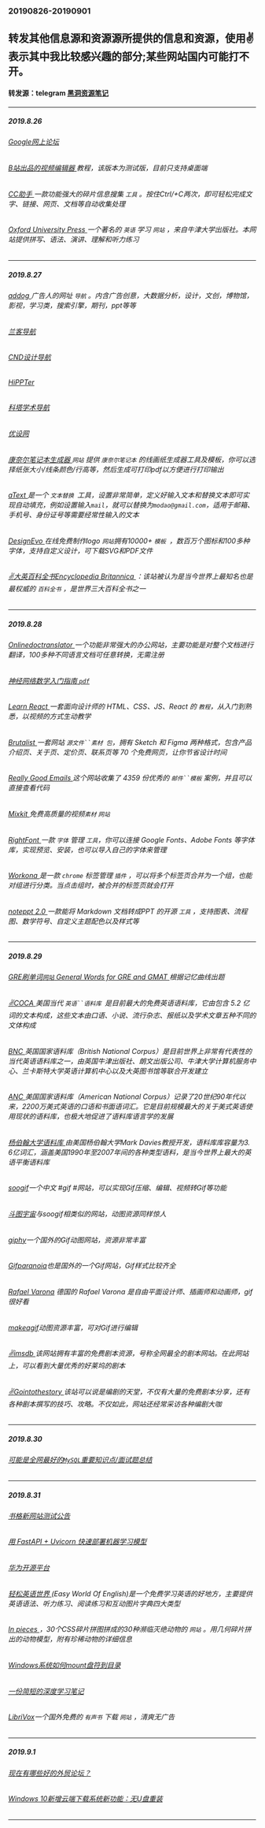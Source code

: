 ### 20190826-20190901
转发其他信息源和资源源所提供的信息和资源，使用✌表示其中我比较感兴趣的部分;某些网站国内可能打不开。
---
#### 转发源：telegram [黑洞资源笔记](https://t.me/tieliu)
---
##### 2019.8.26
###### [Google网上论坛 ](https://groups.google.com/forum/m/#!forum/comp.os.minix)
###### [B站出品的视频编辑器 ](https://m.bilibili.com/video/av63487110.html?bsource=weibo)教程，该版本为测试版，目前只支持桌面端
###### [CC助手 ](https://ccyixia.com/)一款功能强大的碎片信息搜集 `工具` 。按住Ctrl/+C两次，即可轻松完成文字、链接、网页、文档等自动收集处理
###### [Oxford University Press ](https://elt.oup.com/?cc=global&selLanguage=en)一个著名的 `英语` 学习 `网站` ，来自牛津大学出版社。本网站提供拼写、语法、演讲、理解和听力练习
---
##### 2019.8.27
###### [addog ](http://www.addog.vip/)广告人的网址 `导航` 。内含广告创意，大数据分析，设计，文创，博物馆，影视，学习类，搜索引擎，期刊，ppt等等
###### [兰客导航 ](http://lackk.com/nav/)
###### [CND设计导航 ](http://wz.cndesign.com/) 
###### [HiPPTer ](http://www.hippter.com/)
###### [科塔学术导航 ](https://site.sciping.com/)
###### [优设网 ](https://www.uisdc.com/)
###### [康奈尔笔记本生成器 ](https://incompetech.com/graphpaper/cornelllined/)  `网站` 提供 `康奈尔笔记本` 的线画纸生成器工具及模板，你可以选择纸张大小/线条颜色/行高等，然后生成可打印pdf以方便进行打印输出
###### [aText ](http://www.trankynam.com/atext/) 是一个 `文本替换 `工具，设置非常简单，定义好输入文本和替换文本即可实现自动填充，例如设置输入`mail`，就可以替换为`modao@gmail.com`，适用于邮箱、手机号、身份证号等需要经常性输入的文本
###### [DesignEvo ](https://www.designevo.com/) 在线免费制作logo `网站`拥有10000+ `模板 `，数百万个图标和100多种字体，支持自定义设计，可下载SVG和PDF文件
###### [✌大英百科全书Encyclopedia Britannica ](https://www.britannica.com/)：该站被认为是当今世界上最知名也是最权威的 `百科全书` ，是世界三大百科全书之一
---
##### 2019.8.28
###### [Onlinedoctranslator ](https://www.onlinedoctranslator.com/en/)一个功能非常强大的办公网站，主要功能是对整个文档进行翻译，100多种不同语言文档可任意转换，无需注册
###### [神经网络数学入门指南  `pdf` ](https://pan.baidu.com/s/1bCnlxYadlK-TzKmsPwcn0A#/)
###### [Learn React ](https://learnreact.design/)一套面向设计师的 HTML、CSS、JS、React 的 `教程`，从入门到熟悉，以视频的方式生动教学
###### [Brutalist ](https://www.and.co/brutalism) 一套网站 `源文件``素材 包`，拥有 Sketch 和 Figma 两种格式，包含产品介绍页、关于页、定价页、联系页等 70 个免费网页，让你节省设计时间
###### [Really Good Emails ](https://reallygoodemails.com/) 这个网站收集了 4359 份优秀的 `邮件``模板` 案例，并且可以直接查看代码
###### [Mixkit ](https://mixkit.co/) 免费高质量的视频`素材` `网站`
###### [RightFont ](https://rightfontapp.com/) 一款 `字体` 管理 `工具`，你可以连接 Google Fonts、Adobe Fonts 等字体库，实现预览、安装，也可以导入自己的字体来管理
###### [Workona ](https://workona.com/) 是一款 `chrome` 标签管理 `插件` ，可以将多个标签页合并为一个组，也能对组进行分类。当点击组时，被合并的标签页就会打开
###### [noteppt 2.0 ](https://github.com/ksky521/nodeppt) 一款能将 Markdown 文档转成PPT 的开源 `工具` ，支持图表、流程图、数学符号、自定义主题配色以及样式等
---
##### 2019.8.29
###### [GRE刷单词`网站`  General Words for GRE and GMAT ](https://gre.magoosh.com/builder/vocabulary/app#/sections) 根据记忆曲线出题
###### [✌COCA ](https://www.english-corpora.org/coca/)美国当代 `英语``语料库 `是目前最大的免费英语语料库，它由包含 5.2 亿词的文本构成，这些文本由口语、小说、流行杂志、报纸以及学术文章五种不同的文体构成
###### [BNC ](http://www.natcorp.ox.ac.uk/)英国国家语料库（British National Corpus）是目前世界上非常有代表性的当代英语语料库之一，由英国牛津出版社、朗文出版公司、牛津大学计算机服务中心、兰卡斯特大学英语计算机中心以及大英图书馆等联合开发建立
###### [ANC ](http://www.anc.org/)美国国家语料库（American National Corpus）记录了20世纪90年代以来，2200万美式英语的口语和书面语词汇。它是目前规模最大的关于美式英语使用现状的语料库，也极大地促进了语料库语言学的发展
###### [杨伯翰大学语料库 ](https://www.english-corpora.org/)由美国杨伯翰大学Mark Davies教授开发，语料库库容量为3. 6亿词汇，涵盖美国1990年至2007年间的各种类型语料，是当今世界上最大的英语平衡语料库
###### [soogif](https://www.soogif.com/phone/index)一个中文 #gif #网站，可以实现Gif压缩、编辑、视频转Gif等功能
###### [斗图宇宙](https://m.dongtu.com/)与soogif相类似的网站，动图资源同样惊人
###### [giphy](https://giphy.com/)一个国外的Gif动图网站，资源非常丰富
###### [Gifparanoia](http://www.gifparanoia.org/index.php)也是国外的一个Gif网站，Gif样式比较齐全
###### [Rafael Varona](https://www.rafaelvarona.com/) 德国的 Rafael Varona 是自由平面设计师、插画师和动画师，gif很好看
###### [makeagif](https://makeagif.com/)动图资源丰富，可对Gif进行编辑
###### [✌imsdb ](https://www.imsdb.com/)该网站拥有丰富的免费剧本资源，号称全网最全的剧本网站。在此网站上，可以看到大量优秀的好莱坞的剧本
###### [✌Gointothestory ](https://gointothestory.blcklst.com/?gi=9cf89f78a37a)该站可以说是编剧的天堂，不仅有大量的免费剧本分享，还有各种剧本撰写的技巧、攻略。不仅如此，网站还经常采访各种编剧大咖
---
##### 2019.8.30
###### [可能是全网最好的`MySQL`重要知识点/面试题总结 ](https://blog.csdn.net/qq_34337272/article/details/94201189?utm_source=app)
---
##### 2019.8.31 
###### [书格新网站测试公告 ](https://new.shuge.org/shuge_beta/)
###### [用 FastAPI + Uvicorn 快速部署机器学习模型 ](https://towardsdatascience.com/how-to-deploy-a-machine-learning-model-dc51200fe8cf)
###### [华为开源平台](https://code.opensource.huaweicloud.com/home)
###### [轻松英语世界 ](http://www.easyworldofenglish.com/)(Easy World Of English)是一个免费学习英语的好地方，主要提供英语语法、听力练习、阅读练习和互动图片字典四大类型
###### [In pieces ](http://www.species-in-pieces.com/)，30个CSS碎片拼图拼成的30种濒临灭绝动物的 `网站` 。用几何碎片拼出的动物模型，附有珍稀动物的详细信息
###### [Windows系统如何mount盘符到目录](https://blog.csdn.net/dog250/article/details/100140882?utm_source=app)
###### [一份简短的深度学习笔记 ](https://github.com/jianzhu/dl-notes) 
###### [LibriVox](https://librivox.org/)一个国外免费的 `有声书` 下载 `网站` ，清爽无广告
---
##### 2019.9.1
###### [现在有哪些好的外贸论坛？ ](https://www.zhihu.com/question/25338485)
###### [Windows 10新增云端下载系统新功能：无U盘重装 ](https://m.mydrivers.com/newsview/644001.html?ref=)
###### []()
###### []()
###### []()
###### []()
###### []()
###### []()
###### []()
###### []()

---
